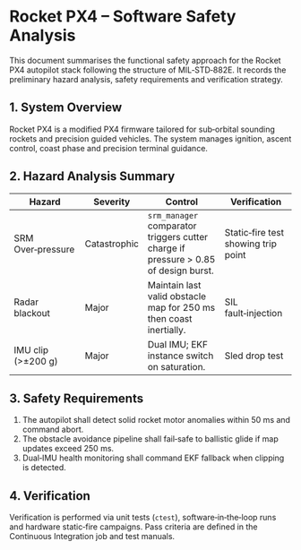 # Rocket PX4 – Software Safety Analysis

This document summarises the functional safety approach for the Rocket PX4 autopilot stack following the structure of MIL‑STD‑882E. It records the preliminary hazard analysis, safety requirements and verification strategy.

## 1. System Overview

Rocket PX4 is a modified PX4 firmware tailored for sub‑orbital sounding rockets and precision guided vehicles. The system manages ignition, ascent control, coast phase and precision terminal guidance.

## 2. Hazard Analysis Summary

| Hazard | Severity | Control | Verification |
| ------ | -------- | ------- | ------------ |
| SRM Over‑pressure | Catastrophic | `srm_manager` comparator triggers cutter charge if pressure > 0.85 of design burst. | Static‑fire test showing trip point |
| Radar blackout | Major | Maintain last valid obstacle map for 250 ms then coast inertially. | SIL fault‑injection |
| IMU clip (>±200 g) | Major | Dual IMU; EKF instance switch on saturation. | Sled drop test |

## 3. Safety Requirements

1. The autopilot shall detect solid rocket motor anomalies within 50 ms and command abort.
2. The obstacle avoidance pipeline shall fail‑safe to ballistic glide if map updates exceed 250 ms.
3. Dual‑IMU health monitoring shall command EKF fallback when clipping is detected.

## 4. Verification

Verification is performed via unit tests (`ctest`), software‑in‑the‑loop runs and hardware static‑fire campaigns. Pass criteria are defined in the Continuous Integration job and test manuals.

